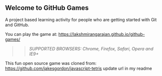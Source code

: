 ## Welcome to GitHub Games

A project based learning activity for people who are getting started with Git and GitHub.

You can play the game at: https://lakshmirangarajan.github.io/github-games/

>> _*SUPPORTED BROWSERS*: Chrome, Firefox, Safari, Opera and IE9+_

This fun open source game was cloned from: https://github.com/jakesgordon/javascript-tetris
update url in my readme
